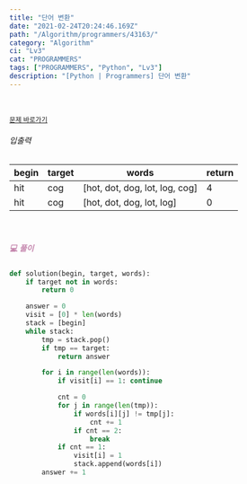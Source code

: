 ```yaml
---
title: "단어 변환"
date: "2021-02-24T20:24:46.169Z"
path: "/Algorithm/programmers/43163/"
category: "Algorithm"
ci: "Lv3"
cat: "PROGRAMMERS"
tags: ["PROGRAMMERS", "Python", "Lv3"]
description: "[Python | Programmers] 단어 변환"
---
```


<br />

<a href="https://programmers.co.kr/learn/courses/30/lessons/43163"><small>문제 바로가기</small></a>

###### 입출력

| begin | target | words                          | return |
| ----- | ------ | ------------------------------ | ------ |
| hit   | cog    | [hot, dot, dog, lot, log, cog] | 4      |
| hit   | cog    | [hot, dot, dog, lot, log]      | 0      |

<br />

##### <h5 style="color:#C587AE;">💻 풀이</h5>

```python
def solution(begin, target, words):
    if target not in words:
        return 0

    answer = 0
    visit = [0] * len(words)
    stack = [begin]
    while stack:
        tmp = stack.pop()
        if tmp == target:
            return answer

        for i in range(len(words)):
            if visit[i] == 1: continue

            cnt = 0
            for j in range(len(tmp)):
                if words[i][j] != tmp[j]:
                    cnt += 1
                if cnt == 2:
                    break
            if cnt == 1:
                visit[i] = 1
                stack.append(words[i])
        answer += 1
```

<br />



